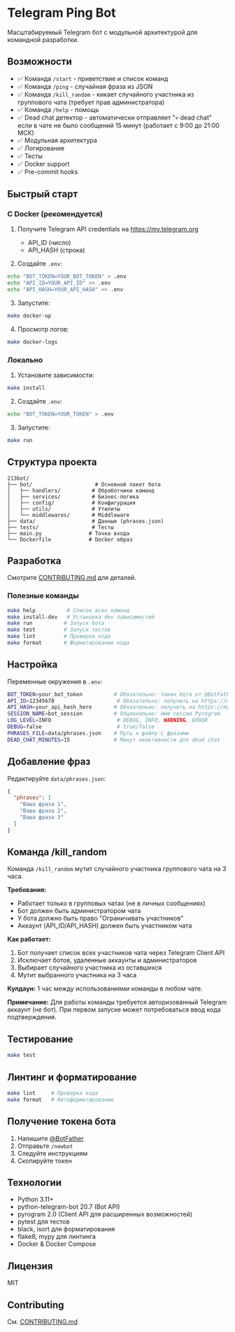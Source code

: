 # Telegram Ping Bot

Масштабируемый Telegram бот с модульной архитектурой для командной разработки.

## Возможности

- ✅ Команда `/start` - приветствие и список команд
- ✅ Команда `/ping` - случайная фраза из JSON
- ✅ Команда `/kill_random` - кикает случайного участника из группового чата (требует прав администратора)
- ✅ Команда `/help` - помощь
- ✅ Dead chat детектор - автоматически отправляет "💀 dead chat" если в чате не было сообщений 15 минут (работает с 9:00 до 21:00 МСК)
- ✅ Модульная архитектура
- ✅ Логирование
- ✅ Тесты
- ✅ Docker support
- ✅ Pre-commit hooks

## Быстрый старт

### С Docker (рекомендуется)

1. Получите Telegram API credentials на https://my.telegram.org
   - API_ID (число)
   - API_HASH (строка)

2. Создайте `.env`:
```bash
echo "BOT_TOKEN=YOUR_BOT_TOKEN" > .env
echo "API_ID=YOUR_API_ID" >> .env
echo "API_HASH=YOUR_API_HASH" >> .env
```

3. Запустите:
```bash
make docker-up
```

4. Просмотр логов:
```bash
make docker-logs
```

### Локально

1. Установите зависимости:
```bash
make install
```

2. Создайте `.env`:
```bash
echo "BOT_TOKEN=YOUR_TOKEN" > .env
```

3. Запустите:
```bash
make run
```

## Структура проекта

```
213bot/
├── bot/                    # Основной пакет бота
│   ├── handlers/          # Обработчики команд
│   ├── services/          # Бизнес-логика
│   ├── config/            # Конфигурация
│   ├── utils/             # Утилиты
│   └── middlewares/       # Middleware
├── data/                  # Данные (phrases.json)
├── tests/                 # Тесты
├── main.py               # Точка входа
└── Dockerfile            # Docker образ
```

## Разработка

Смотрите [CONTRIBUTING.md](CONTRIBUTING.md) для деталей.

### Полезные команды

```bash
make help          # Список всех команд
make install-dev   # Установка dev зависимостей
make run          # Запуск бота
make test         # Запуск тестов
make lint         # Проверка кода
make format       # Форматирование кода
```

## Настройка

Переменные окружения в `.env`:

```bash
BOT_TOKEN=your_bot_token          # Обязательно: токен бота от @BotFather
API_ID=12345678                    # Обязательно: получить на https://my.telegram.org
API_HASH=your_api_hash_here       # Обязательно: получить на https://my.telegram.org
SESSION_NAME=bot_session          # Опционально: имя сессии Pyrogram
LOG_LEVEL=INFO                     # DEBUG, INFO, WARNING, ERROR
DEBUG=false                        # true/false
PHRASES_FILE=data/phrases.json    # Путь к файлу с фразами
DEAD_CHAT_MINUTES=15              # Минут неактивности для dead chat
```

## Добавление фраз

Редактируйте `data/phrases.json`:

```json
{
  "phrases": [
    "Ваша фраза 1",
    "Ваша фраза 2",
    "Ваша фраза 3"
  ]
}
```

## Команда /kill_random

Команда `/kill_random` мутит случайного участника группового чата на 3 часа.

**Требования:**
- Работает только в групповых чатах (не в личных сообщениях)
- Бот должен быть администратором чата
- У бота должно быть право "Ограничивать участников"
- Аккаунт (API_ID/API_HASH) должен быть участником чата

**Как работает:**
1. Бот получает список всех участников чата через Telegram Client API
2. Исключает ботов, удаленные аккаунты и администраторов
3. Выбирает случайного участника из оставшихся
4. Мутит выбранного участника на 3 часа

**Кулдаун:** 1 час между использованиями команды в любом чате.

**Примечание:** Для работы команды требуется авторизованный Telegram аккаунт (не бот). При первом запуске может потребоваться ввод кода подтверждения.

## Тестирование

```bash
make test
```

## Линтинг и форматирование

```bash
make lint     # Проверка кода
make format   # Автоформатирование
```

## Получение токена бота

1. Напишите [@BotFather](https://t.me/BotFather)
2. Отправьте `/newbot`
3. Следуйте инструкциям
4. Скопируйте токен

## Технологии

- Python 3.11+
- python-telegram-bot 20.7 (Bot API)
- pyrogram 2.0 (Client API для расширенных возможностей)
- pytest для тестов
- black, isort для форматирования
- flake8, mypy для линтинга
- Docker & Docker Compose

## Лицензия

MIT

## Contributing

См. [CONTRIBUTING.md](CONTRIBUTING.md)
